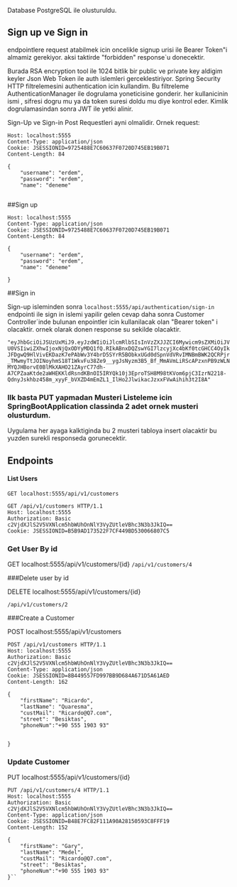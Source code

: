 

Database PostgreSQL ile olusturuldu.

## Sign up ve Sign in
endpointlere request atabilmek icin oncelikle signup urisi ile Bearer Token"i almamiz gerekiyor. aksi taktirde "forbidden" response`u donecektir.

Burada RSA encryption tool ile 1024 bitlik bir public ve private key aldigim keyler Json Web Token ile auth islemleri gerceklestiriyor. Spring Security HTTP filtrelemesini authentication icin kullandim. Bu filtreleme AuthenticationManager ile dogrulama yoneticisine gonderir. her kullanicinin ismi , sifresi dogru mu ya da token suresi doldu mu diye kontrol eder. Kimlik dogrulamasindan sonra JWT ile yetki alinir.

Sign-Up ve Sign-in Post Requestleri ayni olmalidir. Ornek request:


```POST /api/authentication/sign-up HTTP/1.1
Host: localhost:5555
Content-Type: application/json
Cookie: JSESSIONID=9725488E7C60637F0720D745EB19B071
Content-Length: 84

{
    "username": "erdem",
    "password": "erdem",
    "name": "deneme"
    
```

##Sign up
````POST /api/authentication/sign-in HTTP/1.1
Host: localhost:5555
Content-Type: application/json
Cookie: JSESSIONID=9725488E7C60637F0720D745EB19B071
Content-Length: 84

{
    "username": "erdem",
    "password": "erdem",
    "name": "deneme"
    
}
````


##Sign in

Sign-up isleminden sonra 
``localhost:5555/api/authentication/sign-in`` endpointi ile sign in islemi yapilir gelen cevap daha sonra Customer
Controller`inde bulunan enpointler icin kullanilacak olan "Bearer token" i olacaktir. ornek olarak donen response su 
sekilde olacaktir.


`"eyJhbGciOiJSUzUxMiJ9.eyJzdWIiOiJlcmRlbSIsInVzZXJJZCI6Mywicm9sZXMiOiJVU0VSIiwiZXhwIjoxNjQxODYyMDQ1fQ.RIkABnxDQZswYGI7lzcyjXc4bKf0tcGHCC4OyIkJFDgwQ9HlVivEKDazK7ePAbWv3Y4brD5SYrR5BObkxUGd0dSpnVdVRvIMNBmBWK2QCRPjr_TMwmyTtJOINoyhmS18T1WkvFu38Ze9__ygJsNyzm3B5_Bf_MmAVmLiRScAPzxnPB9zWLNMYQJHBorvE0BlMkXAHO21ZAyrC77dh-A7CPZaaKtde2aWHEKKldRsndKBnOI5IRYQk10j3EproTSH8M98tKVom6pjC3IzrN2218-QdnyJskhbz458m_xyyF_bVXZD4mEmZL1_IlHo2JlwikacJzxxFVwAihih3t2I8A"`


### Ilk basta PUT yapmadan Musteri Listeleme icin SpringBootApplication classinda 2 adet ornek musteri olusturdum.
Uygulama her ayaga kalktiginda bu 2 musteri tabloya insert olacaktir bu yuzden surekli responseda gorunecektir.

## Endpoints

#### List Users
````
GET localhost:5555/api/v1/customers

GET /api/v1/customers HTTP/1.1
Host: localhost:5555
Authorization: Basic c2VjdXJlS2V5VXNlcm5hbWUhOnNlY3VyZUtleVBhc3N3b3JkIQ==
Cookie: JSESSIONID=B5B9AD173522F7CF449BD530066807C5
````

### Get User By id

GET localhost:5555/api/v1/customers/{id}
```/api/v1/customers/4```



###Delete user by id

DELETE localhost:5555/api/v1/customers/{id}

```/api/v1/customers/2```



###Create a Customer

POST localhost:5555/api/v1/customers

```
POST /api/v1/customers HTTP/1.1
Host: localhost:5555
Authorization: Basic c2VjdXJlS2V5VXNlcm5hbWUhOnNlY3VyZUtleVBhc3N3b3JkIQ==
Content-Type: application/json
Cookie: JSESSIONID=8B449557FD997BB9D684A671D5A61AED
Content-Length: 162

{
    "firstName": "Ricardo",
    "lastName": "Quaresma",
    "custMail": "Ricardo@Q7.com",
    "street": "Besiktas",
    "phoneNum":"+90 555 1903 93"


}
```

### Update Customer

PUT localhost:5555/api/v1/customers/{id}

```
PUT /api/v1/customers/4 HTTP/1.1
Host: localhost:5555
Authorization: Basic c2VjdXJlS2V5VXNlcm5hbWUhOnNlY3VyZUtleVBhc3N3b3JkIQ==
Content-Type: application/json
Cookie: JSESSIONID=B48E7FC82F111A90A28150593C8FFF19
Content-Length: 152

{
    "firstName": "Gary",
    "lastName": "Medel",
    "custMail": "Ricardo@Q7.com",
    "street": "Besiktas",
    "phoneNum":"+90 555 1903 93"
}``
